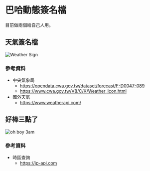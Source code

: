 # 巴哈動態簽名檔
目前做兩個給自己人用。

## 天氣簽名檔
![Weather Sign](https://js.jtdjdu6868.com/sign/weather_sign.svg)

### 參考資料
- 中央氣象局
  - https://opendata.cwa.gov.tw/dataset/forecast/F-D0047-089
  - https://www.cwa.gov.tw/V8/C/K/Weather_Icon.html
- 國外天氣
  - https://www.weatherapi.com/

## 好棒三點了
![oh boy 3am](https://js.jtdjdu6868.com/sign/ohboy3am_sign.svg)

### 參考資料
- 時區查詢
  - https://ip-api.com